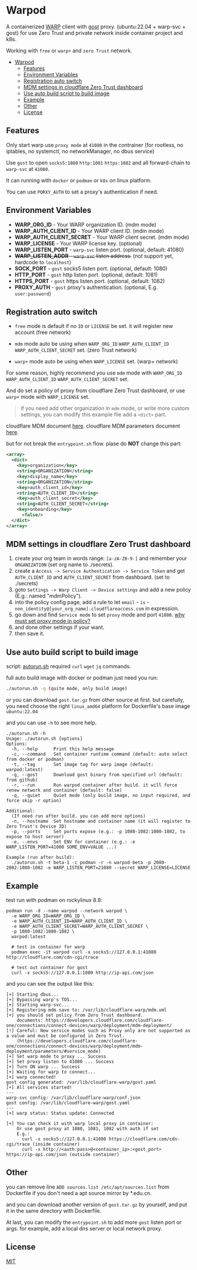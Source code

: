# Warpod

A containerized [WARP](https://developers.cloudflare.com/cloudflare-one/connections/connect-devices/warp) client with [gost](https://github.com/go-gost/gost) proxy. (ubuntu:22.04 + warp-svc + gost) for use Zero Trust and private network inside container project and k8s.

Working with `free` or `warp+` and `zero Trust` network.

- [Warpod](#warpod)
  - [Features](#features)
  - [Environment Variables](#environment-variables)
  - [Registration auto switch](#registration-auto-switch)
  - [MDM settings in cloudflare Zero Trust dashboard](#mdm-settings-in-cloudflare-zero-trust-dashboard)
  - [Use auto build script to build image](#use-auto-build-script-to-build-image)
  - [Example](#example)
  - [Other](#other)
  - [License](#license)

## Features

Only start warp use `proxy mode` at `41080` in the contrainer (for rootless, no iptables, no systemctl, no networkManager, no dbus service)

Use `gost` to open `socks5:1080` `http:1081` `https:1082` and all forward-chain to `warp-svc` at `41080`.

It can running with `docker` or `podman` or `k8s` on linux platform.

You can use `PORXY_AUTH` to set a proxy's authentication if need.

## Environment Variables

- **WARP_ORG_ID** - Your WARP organization ID. (mdm mode)
- **WARP_AUTH_CLIENT_ID** - Your WARP client ID. (mdm mode)
- **WARP_AUTH_CLIENT_SECRET** - Your WARP client secret. (mdm mode)
- **WARP_LICENSE** - Your WARP license key. (optional)
- **WARP_LISTEN_PORT** - `warp-svc` listen port. (optional, default: 41080)
- ~~**WARP_LISTEN_ADDR** - `warp-svc` listen address.~~ (not support yet, hardcode to `localhost`)
- **SOCK_PORT** - `gost` socks5 listen port. (optional, default: 1080)
- **HTTP_PORT** - `gost` http listen port. (optional, default: 1081)
- **HTTPS_PORT** - `gost` https listen port. (optional, default: 1082)
- **PROXY_AUTH** - `gost` proxy's authentication. (optional, E.g. `user:password`)

## Registration auto switch

- `free` mode is default if no `ID` or `LICENSE` be set. it will register new account (free network)

- `mdm` mode auto be using when `WARP_ORG_ID` `WARP_AUTH_CLIENT_ID` `WARP_AUTH_CLIENT_SECRET` set. (zero Trust network)

- `warp+` mode auto be using when `WARP_LICENSE` set. (warp+ network)

For some reason, highly recommend you use `mdm` mode with `WARP_ORG_ID` `WARP_AUTH_CLIENT_ID` `WARP_AUTH_CLIENT_SECRET` set.

And do set a policy of proxy from cloudflare Zero Trust dashboard, or use `warp+` mode with `WARP_LICENSE` set.

> if you need add other organization in `mdm` mode, or write more custom settings, you can modify this example file add a `<dict>` part.

cloudflare MDM document [here](https://developers.cloudflare.com/cloudflare-one/connections/connect-devices/warp/deployment/mdm-deployment/). cloudflare MDM parameters document [here](https://developers.cloudflare.com/cloudflare-one/connections/connect-devices/warp/deployment/mdm-deployment/parameters/#service_mode).

but for not break the `entrypoint.sh` flow. plase do **NOT** change this part:

```xml
<array>
  <dict>
    <key>organization</key>
    <string>ORGANIZATION</string>
    <key>display_name</key>
    <string>ORGANIZATION</string>
    <key>auth_client_id</key>
    <string>AUTH_CLIENT_ID</string>
    <key>auth_client_secret</key>
    <string>AUTH_CLIENT_SECRET</string>
    <key>onboarding</key>
	  <false/>
  </dict>
</array>
```

## MDM settings in cloudflare Zero Trust dashboard

1. create your org team in words range: `[a-zA-Z0-9-]` and remember your `ORGANIZATION` (set org name to ./secrets).
2. create a `Access -> Service Authentication -> Service Token` and get `AUTH_CLIENT_ID` and `AUTH_CLIENT_SECRET` from dashboard. (set to ./secrets)
3. goto `Settings -> Warp Client -> Device settings` and add a new policy (E.g.: named "mdmPolicy").
4. into the policy config page, add a rule to let `email` - `is` - `non_identity@[your_org_name].cloudflareaccess.com` in expression.
5. go down and find `Service mode` to set `proxy` mode and port `41080`. [why must set proxy mode in policy?](https://developers.cloudflare.com/cloudflare-one/connections/connect-devices/warp/deployment/mdm-deployment/parameters/#service_mode)
6. and done other settings if your want.
7. then save it.


## Use auto build script to build image

script: [autorun.sh](./autorun.sh) required `curl` `wget` `jq` commands.

full auto build image with docker or podman just need you run:

```sh
./autorun.sh -q (quite mode, only build image)
```

or you can download `gost.tar.gz` from other source at first. but carefully, you need choose the right `linux_amd64` platform for Dockerfile's base image `ubuntu:22.04`

and you can use `-h` to see more help.

```text
./autorun.sh -h
Usage: ./autorun.sh [options]
Options:
  -h, --help      Print this help message
  -c, --command   Set container runtime command (default: auto select from docker or podman)
  -t, --tag       Set image tag for warp image (default: warpod:latest)
  -g, --gost      Download gost binary from specified url (default: from github)
  -r, --run       Run warpod container after build. it will force renew network and container (default: false)
  -q, --quiet     Quiet mode (only build image, no input required, and force skip -r option)

Additional:
  (If need run after build. you can add more options)
  -n, --hostname  Set hostname and container name (it will register to Zero Trust's Device ID)
  -p, --ports     Set ports expose (e.g.: -p 1080-1082:1080-1082, to expose to host server)
  -e, --envs      Set ENV for container (e.g.: -e WARP_LISTEN_PORT=41080 SOME_ENV=VALUE ...)

Example (run after build):
  ./autorun.sh -t beta-1 -c podman -r -n warpod-beta -p 2080-2082:1080-1082 -e WARP_LISTEN_PORT=21080 --secret WARP_LICENSE=LICENSE
```

## Example

test run with podman on rockylinux 8.9:

```text
podman run -d --name warpod --network warpod \
  -e WARP_ORG_ID=WARP_ORG_ID \
  -e WARP_AUTH_CLIENT_ID=WARP_AUTH_CLIENT_ID \
  -e WARP_AUTH_CLIENT_SECRET=WARP_AUTH_CLIENT_SECRET \
  -p 1080-1082:1080-1082 \
  warpod:latest
  
  # test in container for warp
  podman exec -it warpod curl -x socks5://127.0.0.1:41080 http://cloudflare.com/cdn-cgi/trace

  # test out container for gost
  curl -x socks5://127.0.0.1:1080 http://ip-api.com/json
```

and you can see the output like this:

```text
[+] Starting dbus...
[+] Bypassing warp's TOS...
[+] Starting warp-svc...
[+] Registering mdm save to: /var/lib/cloudflare-warp/mdm.xml
[+] you should set policy from Zero Trust dashboard.
    documents: https://developers.cloudflare.com/cloudflare-one/connections/connect-devices/warp/deployment/mdm-deployment/
[!] Careful: New service modes such as Proxy only are not supported as a value and must be configured in Zero Trust.
    (https://developers.cloudflare.com/cloudflare-one/connections/connect-devices/warp/deployment/mdm-deployment/parameters/#service_mode)
[+] Set warp mode to proxy ... Success
[+] Set proxy listen to 41080 ... Success
[+] Turn ON warp ... Success
[+] Waiting for warp to connect...
[+] warp connected!
gost config generated: /var/lib/cloudflare-warp/gost.yaml
[+] All services started!
---
warp-svc config: /var/lib/cloudflare-warp/conf.json
gost config: /var/lib/cloudflare-warp/gost.yaml
---
[+] warp status: Status update: Connected

[+] You can check it with warp local proxy in container:
    Or use gost proxy at 1080, 1081, 1082 with auth if set
    E.g.:
      curl -x socks5://127.0.0.1:41080 https://cloudflare.com/cdn-cgi/trace (inside container)
      curl -x http://<auth:pass>@<container_ip>:<gost_port> https://ip-api.com/json (outside container)
```

## Other

you can remove line `ADD sources.list /etc/apt/sources.list` from Dockerfile if you don't need a apt source mirror by *.edu.cn.

and you can download another version of `gost.tar.gz` by yourself, and put it in the same directory with Dockerfile.

At last, you can modify the `entrypoint.sh` to add more `gost` listen port or args. for example, add a local dns server or local network proxy.

## License

[MIT](./LICENSE)
